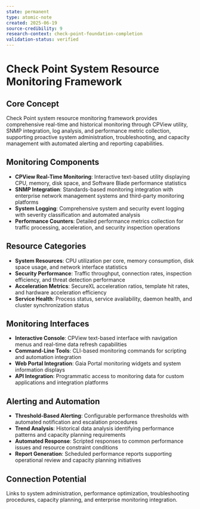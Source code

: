 ```yaml
---
state: permanent
type: atomic-note
created: 2025-06-19
source-credibility: 9
research-context: check-point-foundation-completion
validation-status: verified
---
```


# Check Point System Resource Monitoring Framework

## Core Concept
Check Point system resource monitoring framework provides comprehensive real-time and historical monitoring through CPView utility, SNMP integration, log analysis, and performance metric collection, supporting proactive system administration, troubleshooting, and capacity management with automated alerting and reporting capabilities.

## Monitoring Components
- **CPView Real-Time Monitoring**: Interactive text-based utility displaying CPU, memory, disk space, and Software Blade performance statistics
- **SNMP Integration**: Standards-based monitoring integration with enterprise network management systems and third-party monitoring platforms
- **System Logging**: Comprehensive system and security event logging with severity classification and automated analysis
- **Performance Counters**: Detailed performance metrics collection for traffic processing, acceleration, and security inspection operations

## Resource Categories
- **System Resources**: CPU utilization per core, memory consumption, disk space usage, and network interface statistics
- **Security Performance**: Traffic throughput, connection rates, inspection efficiency, and threat detection performance
- **Acceleration Metrics**: SecureXL acceleration ratios, template hit rates, and hardware acceleration efficiency
- **Service Health**: Process status, service availability, daemon health, and cluster synchronization status

## Monitoring Interfaces
- **Interactive Console**: CPView text-based interface with navigation menus and real-time data refresh capabilities
- **Command-Line Tools**: CLI-based monitoring commands for scripting and automation integration
- **Web Portal Integration**: Gaia Portal monitoring widgets and system information displays
- **API Integration**: Programmatic access to monitoring data for custom applications and integration platforms

## Alerting and Automation
- **Threshold-Based Alerting**: Configurable performance thresholds with automated notification and escalation procedures
- **Trend Analysis**: Historical data analysis identifying performance patterns and capacity planning requirements
- **Automated Response**: Scripted responses to common performance issues and resource constraint conditions
- **Report Generation**: Scheduled performance reports supporting operational review and capacity planning initiatives

## Connection Potential
Links to system administration, performance optimization, troubleshooting procedures, capacity planning, and enterprise monitoring integration.